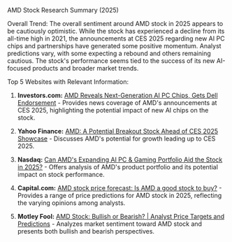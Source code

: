 AMD Stock Research Summary (2025)

Overall Trend: The overall sentiment around AMD stock in 2025 appears to be cautiously optimistic. While the stock has experienced a decline from its all-time high in 2021, the announcements at CES 2025 regarding new AI PC chips and partnerships have generated some positive momentum.  Analyst predictions vary, with some expecting a rebound and others remaining cautious. The stock's performance seems tied to the success of its new AI-focused products and broader market trends.

Top 5 Websites with Relevant Information:

1. **Investors.com:** [AMD Reveals Next-Generation AI PC Chips, Gets Dell Endorsement](https://www.investors.com/news/technology/amd-stock-chipmaker-reveals-new-ai-pc-chips-ces-2025/) - Provides news coverage of AMD's announcements at CES 2025, highlighting the potential impact of new AI chips on the stock.

2. **Yahoo Finance:** [AMD: A Potential Breakout Stock Ahead of CES 2025 Showcase](https://finance.yahoo.com/news/amd-potential-breakout-stock-ahead-151059405.html) - Discusses AMD's potential for growth leading up to CES 2025.

3. **Nasdaq:** [Can AMD's Expanding AI PC & Gaming Portfolio Aid the Stock in 2025?](https://www.nasdaq.com/articles/can-amds-expanding-ai-pc-gaming-portfolio-aid-stock-2025) - Offers analysis of AMD's product portfolio and its potential impact on stock performance.

4. **Capital.com:** [AMD stock price forecast: Is AMD a good stock to buy?](https://capital.com/amd-stock-forecast-2025-2030) - Provides a range of price predictions for AMD stock in 2025, reflecting the varying opinions among analysts.

5. **Motley Fool:** [AMD Stock: Bullish or Bearish? | Analyst Price Targets and Predictions](https://www.fool.com/investing/2025/01/10/amd-stock-bullish-or-bearish-analyst-price-targets/) - Analyzes market sentiment toward AMD stock and presents both bullish and bearish perspectives.